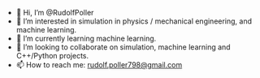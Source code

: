 - 👋 Hi, I’m @RudolfPoller
- 👀 I’m interested in simulation in physics / mechanical engineering, and machine learning.
- 🌱 I’m currently learning machine learning.
- 💞️ I’m looking to collaborate on simulation, machine learning and C++/Python projects.
- 📫 How to reach me: rudolf.poller798@gmail.com

<!---
RudolfPoller/RudolfPoller is a ✨ special ✨ repository because its `README.md` (this file) appears on your GitHub profile.
You can click the Preview link to take a look at your changes.
--->
